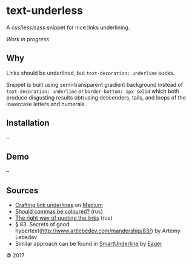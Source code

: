 # text-underless
A css/less/sass snippet for nice links underlining.

*Work in progress*

## Why
Links should be underlined, but `text-decoration: underline` sucks.

Snippet is built using semi-transparent gradient background instead of `text-decoration: underline` or `border-bottom: 1px solid` which both produce disgusting results obtrusing descenders, tails, and loops of the lowercase letters and numerals.

## Installation
–

## Demo
–

## Sources
- [Crafting link underlines](https://medium.design/crafting-link-underlines-on-medium-7c03a9274f9#.ipgajuswk) on [Medium](https://medium.design/)
- [Should commas be coloured?](http://artgorbunov.ru/bb/soviet/20130128/) (rus)
- [The right way of quoting the links](http://ilyabirman.ru/meanwhile/2008/12/30/1/) (rus)
- § 83. Secrets of good hypertext(http://www.artlebedev.com/mandership/83/) by Artemy Lebedev
- Similar approach can be found in [SmartUnderline](https://eager.io/app/smartunderline) by [Eager](https://eager.io/)

© 2017
